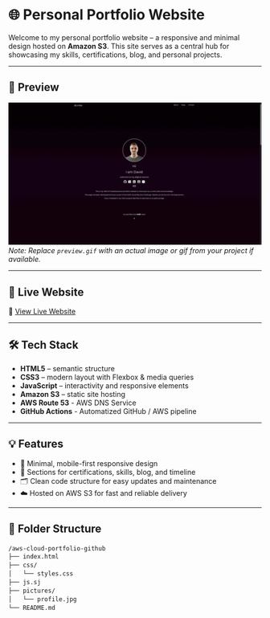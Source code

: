 # 🌐 Personal Portfolio Website

Welcome to my personal portfolio website – a responsive and minimal design hosted on **Amazon S3**. This site serves as a central hub for showcasing my skills, certifications, blog, and personal projects.

---

## 📸 Preview

![Portfolio Preview](pictures/website_preview.gif)  
*Note: Replace `preview.gif` with an actual image or gif from your project if available.*

---

## 🚀 Live Website

🔗 [View Live Website](http://your-bucket-name.s3-website-region.amazonaws.com)  

---

## 🛠 Tech Stack

- **HTML5** – semantic structure
- **CSS3** – modern layout with Flexbox & media queries
- **JavaScript** – interactivity and responsive elements
- **Amazon S3** – static site hosting
-  **AWS Route 53** - AWS DNS Service
-  **GitHub Actions**  - Automatized GitHub / AWS pipeline

---

## 💡 Features

- 🎨 Minimal, mobile-first responsive design
- 🧠 Sections for certifications, skills, blog, and timeline
- 🗂️ Clean code structure for easy updates and maintenance
- ☁️ Hosted on AWS S3 for fast and reliable delivery

---

## 📁 Folder Structure

```bash
/aws-cloud-portfolio-github
├── index.html
├── css/
│   └── styles.css
├── js.sj   
├── pictures/
│   └── profile.jpg
└── README.md
